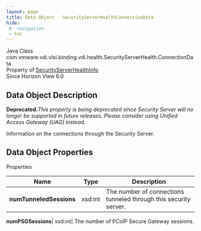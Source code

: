 ```yaml
---
layout: page
title: Data Object - SecurityServerHealthConnectionData
hide:
 #- navigation
 - toc
---
```






Java Class
    com.vmware.vdi.vlsi.binding.vdi.health.SecurityServerHealth.ConnectionData  
Property of
     [SecurityServerHealthInfo](vdi.health.SecurityServerHealth.SecurityServerHealthInfo.md#field_detail)  
Since 
    Horizon View 6.0

## Data Object Description 

**Deprecated.**_This property is being deprecated since Security Server will no longer be supported in future releases. Please consider using Unified Access Gateway (UAG) instead._

Information on the connections through the Security Server. 

## Data Object Properties

Properties

Name |  Type |  Description   
---|---|---  
**numTunneledSessions**|  xsd:int|  The number of connections tunneled through this security server.   
  
**numPSGSessions**|  xsd:int|  The number of PCoIP Secure Gateway sessions.   
  
  
  

  
  

